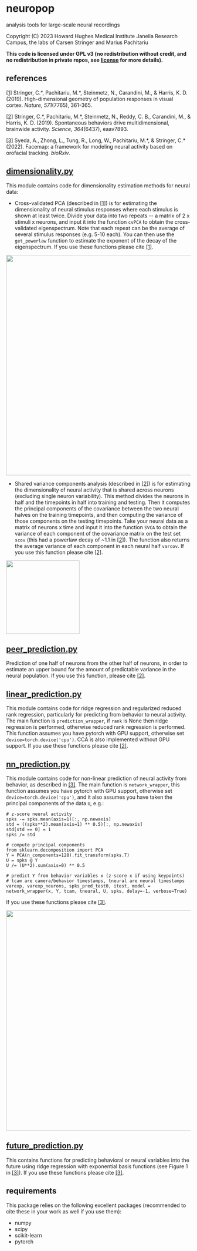 # neuropop
analysis tools for large-scale neural recordings

Copyright (C) 2023 Howard Hughes Medical Institute Janelia Research Campus, the labs of Carsen Stringer and Marius Pachitariu

**This code is licensed under GPL v3 (no redistribution without credit, and no redistribution in private repos, see [license](LICENSE) for more details).**

## references

[[1]](https://www.ncbi.nlm.nih.gov/pmc/articles/PMC6642054/) Stringer, C.\*, Pachitariu, M.\*, Steinmetz, N., Carandini, M., & Harris, K. D. (2019). High-dimensional geometry of population responses in visual cortex. *Nature, 571*(7765), 361-365.

[[2]](https://www.ncbi.nlm.nih.gov/pmc/articles/PMC6525101/) Stringer, C.\*, Pachitariu, M.\*, Steinmetz, N., Reddy, C. B., Carandini, M., & Harris, K. D. (2019). Spontaneous behaviors drive multidimensional, brainwide activity. *Science, 364*(6437), eaav7893.

[[3]](https://www.biorxiv.org/content/10.1101/2022.11.03.515121v1) Syeda, A., Zhong, L., Tung, R., Long, W., Pachitariu, M.\*, & Stringer, C.\* (2022). Facemap: a framework for modeling neural activity based on orofacial tracking. *bioRxiv*.


## [dimensionality.py](neuropop/dimensionality.py)

This module contains code for dimensionality estimation methods for neural data:

* Cross-validated PCA (described in [[1]](https://www.ncbi.nlm.nih.gov/pmc/articles/PMC6642054/)) is for estimating the dimensionality of neural stimulus responses where each stimulus is shown at least twice. Divide your data into two repeats -- a matrix of 2 x stimuli x neurons, and input it into the function `cvPCA` to obtain the cross-validated eigenspectrum. Note that each repeat can be the average of several stimulus responses (e.g. 5-10 each). You can then use the `get_powerlaw` function to estimate the exponent of the decay of the eigenspectrum. If you use these functions please cite [[1]](https://www.ncbi.nlm.nih.gov/pmc/articles/PMC6642054/).
<img src="figures/cvPCA.PNG" width="600" />

* Shared variance components analysis (described in [[2]](https://www.ncbi.nlm.nih.gov/pmc/articles/PMC6525101/)) is for estimating the dimensionality of neural activity that is shared across neurons (excluding single neuron variability). This method divides the neurons in half and the timepoints in half into training and testing. Then it computes the principal components of the covariance between the two neural halves on the training timepoints, and then computing the variance of those components on the testing timepoints. Take your neural data as a matrix of neurons x time and input it into the function `SVCA` to obtain the variance of each component of the covariance matrix on the test set `scov` (this had a powerlaw decay of ~1.1 in [[2]](https://www.ncbi.nlm.nih.gov/pmc/articles/PMC6525101/)). The function also returns the average variance of each component in each neural half `varcov`. If you use this function please cite [[2]](https://www.ncbi.nlm.nih.gov/pmc/articles/PMC6525101/).
<img src="figures/SVCA.PNG" width="200" />


## [peer_prediction.py](neuropop/peer_prediction.py)

Prediction of one half of neurons from the other half of neurons, in order to estimate an upper bound for the amount of predictable variance in the neural population. If you use this function, please cite [[2]](https://www.ncbi.nlm.nih.gov/pmc/articles/PMC6525101/).

## [linear_prediction.py](neuropop/linear_prediction.py)

This module contains code for ridge regression and regularized reduced rank regression, particularly for predicting from behavior to neural activity. The main function is `prediction_wrapper`, if `rank` is None then ridge regression is performed, otherwise reduced rank regression is performed. This function assumes you have pytorch with GPU support, otherwise set `device=torch.device('cpu')`. CCA is also implemented without GPU support. If you use these functions please cite [[2]](https://www.ncbi.nlm.nih.gov/pmc/articles/PMC6525101/).

## [nn_prediction.py](neuropop/nn_prediction.py)

This module contains code for non-linear prediction of neural activity from behavior, as described in [[3]](https://www.biorxiv.org/content/10.1101/2022.11.03.515121v1). The main function is `network_wrapper`, this function assumes you have pytorch with GPU support, otherwise set `device=torch.device('cpu')`, and it also assumes you have taken the principal components of the data `U`, e.g.:

```
# z-score neural activity
spks -= spks.mean(axis=1)[:, np.newaxis]
std = ((spks**2).mean(axis=1) ** 0.5)[:, np.newaxis]
std[std == 0] = 1
spks /= std

# compute principal components
from sklearn.decomposition import PCA
Y = PCA(n_components=128).fit_transform(spks.T)
U = spks @ Y
U /= (U**2).sum(axis=0) ** 0.5

# predict Y from behavior variables x (z-score x if using keypoints)
# tcam are camera/behavior timestamps, tneural are neural timestamps
varexp, varexp_neurons, spks_pred_test0, itest, model = network_wrapper(x, Y, tcam, tneural, U, spks, delay=-1, verbose=True)
```

If you use these functions please cite [[3]](https://www.biorxiv.org/content/10.1101/2022.11.03.515121v1).

<img src="figures/nn_prediction.PNG" width="600" />

## [future_prediction.py](neuropop/future_prediction.py)

This contains functions for predicting behavioral or neural variables into the future using ridge regression with exponential basis functions (see Figure 1 in [[3]](https://www.biorxiv.org/content/10.1101/2022.11.03.515121v1)). If you use these functions please cite [[3]](https://www.biorxiv.org/content/10.1101/2022.11.03.515121v1).

## requirements

This package relies on the following excellent packages (recommended to cite these in your work as well if you use them):
* numpy
* scipy
* scikit-learn
* pytorch
